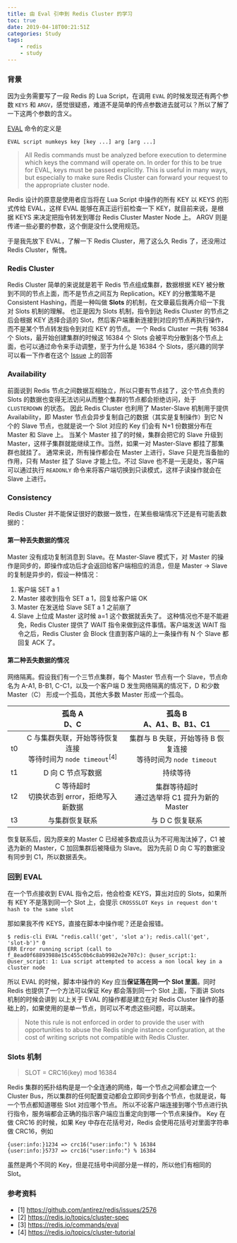 ```yaml
---
title: 由 Eval 引申到 Redis Cluster 的学习
toc: true
date: 2019-04-18T00:21:51Z
categories: Study
tags:
    - redis
    - study
---
```


### 背景
因为业务需要写了一段 Redis 的 Lua Script，在调用 `EVAL` 的时候发现还有两个参数 `KEYS` 和 `ARGV`，感觉很疑惑，难道不是简单的传点参数进去就可以？所以了解了一下这两个参数的含义。

[EVAL](https://redis.io/commands/eval) 命令的定义是
```
EVAL script numkeys key [key ...] arg [arg ...]
```

> All Redis commands must be analyzed before execution to determine which keys the command will operate on. In order for this to be true for EVAL, keys must be passed explicitly. This is useful in many ways, but especially to make sure Redis Cluster can forward your request to the appropriate cluster node.

Redis 设计的原意是使用者应当将在 Lua Script 中操作的所有 KEY 以 KEYS 的形式传给 EVAL，这样 EVAL 能够在真正运行前检查一下 KEY，就目前来说，是根据 KEYS 来决定把指令转发到哪台 Redis Cluster Master Node 上。
ARGV 则是传递一些必要的参数，这个倒是没什么使用规范。

于是我先放下 EVAL，了解一下 Redis Cluster，用了这么久 Redis 了，还没用过 Redis Cluster，惭愧。
<!-- more -->

### Redis Cluster
Redis Cluster 简单的来说就是若干 Redis 节点组成集群，数据根据 KEY 被分散到不同的节点上面，而不是节点之间互为 Replication。KEY 的分散策略不是 Consistent Hashing，而是一种叫做 **Slots** 的机制，在文章最后我再介绍一下我对 Slots 机制的理解。
也正是因为 Slots 机制，指令到达 Redis Cluster 的节点之后会根据 KEY 选择合适的 Slot，然后客户端重新连接到对应的节点再执行操作，而不是某个节点转发指令到对应 KEY 的节点。
一个 Redis Cluster 一共有 16384 个 Slots，最开始创建集群的时候这 16384 个 Slots 会被平均分散到各个节点上面，也可以通过命令来手动调整，至于为什么是 16384 个 Slots，感兴趣的同学可以看一下作者在这个 [Issue](https://github.com/antirez/redis/issues/2576) 上的回答

### Availability
前面说到 Redis 节点之间数据互相独立，所以只要有节点挂了，这个节点负责的 Slots 的数据也变得无法访问从而整个集群的节点都会拒绝访问，处于 `CLUSTERDOWN` 的状态。
因此 Redis Cluster 也利用了 Master-Slave 机制用于提供 Availability，即 Master 节点会异步复制自己的数据（其实是复制操作）到它 N 个的 Slave 节点，也就是说一个 Slot 对应的 Key 们会有 N+1 份数据分布在 Master 和 Slave 上。
当某个 Master 挂了的时候，集群会把它的 Slave 升级到 Master，这样子集群就能继续工作。当然，如果一对 Master-Slave 都挂了那集群也就挂了。
通常来说，所有操作都会在 Master 上进行，Slave 只是充当备胎的作用，只有 Master 挂了 Slave 才能上位。不过 Slave 也不是一无是处，客户端可以通过执行 `READONLY` 命令来将客户端切换到只读模式，这样子读操作就会在 Slave 上进行。

### Consistency
Redis Cluster 并不能保证很好的数据一致性，在某些极端情况下还是有可能丢数据的：

#### 第一种丢失数据的情况
Master 没有成功复制消息到 Slave。在 Master-Slave 模式下，对 Master 的操作是同步的，即操作成功后才会返回给客户端相应的消息，但是 Master -> Slave 的复制是异步的，假设一种情况：
1. 客户端 SET a 1
2. Master 接收到指令 SET a 1，回复给客户端 OK
3. Master 在发送给 Slave SET a 1 之前崩了
4. Slave 上位成 Master
这时候 a=1 这个数据就丢失了。
这种情况也不是不能避免，Redis Cluster 提供了 WAIT 指令来做到这件事情。客户端发送 WAIT 指令之后，Redis Cluster 会 Block 住直到客户端的上一条操作有 N 个 Slave 都回复 ACK 了。

#### 第二种丢失数据的情况

网络隔离。假设我们有一个三节点集群，每个 Master 节点有一个 Slave，节点命名为 A-A1, B-B1, C-C1，以及一个客户端 D
发生网络隔离的情况下，D 和少数 Master（C） 形成一个孤岛，其他大多数 Master 形成一个孤岛。

|      | 孤岛 A<br>D、C | 孤岛 B<br> A、A1、B、B1、C1 |
|:----:|:-------------:|:-------------------------:|
|  t0  | C 与集群失联，开始等待恢复连接<br>等待时间为 `node timeout`<sup>[4]</sup> | 集群与 B 失联，开始等待 B 恢复连接<br>等待时间为 `node timeout` |
|  t1  | D 向 C 节点写数据 | 持续等待 |
|  t2  | C 等待超时<br>切换状态到 error，拒绝写入新数据 | 集群等待超时<br>通过选举将 C1 提升为新的 Master |
|  t3  | 与集群恢复联系 | 与 D C 恢复联系 |

恢复联系后，因为原来的 Master C 已经被多数成员认为不可用淘汰掉了，C1 被选为新的 Master，C 加回集群后被降级为 Slave。
因为先前 D 向 C 写的数据没有同步到 C1，所以数据丢失。

### 回到 EVAL
在一个节点接收到 EVAL 指令之后，他会检查 KEYS，算出对应的 Slots，如果所有 KEY 不是落到同一个 Slot 上，会提示 `CROSSSLOT Keys in request don't hash to the same slot`

那如果我不传 KEYS，直接在脚本中操作呢？还是会报错。
```
$ redis-cli EVAL "redis.call('get', 'slot a'); redis.call('get', 'slot-b')" 0
ERR Error running script (call to f_8ead0f68893988e15c455c0b6c8ab9982e2e707c): @user_script:1: @user_script: 1: Lua script attempted to access a non local key in a cluster node
```

所以 EVAL 的时候，脚本中操作的 Key 应当**保证落在同一个 Slot 里面**。同时 Redis 也提供了一个方法可以保证 Key 都会落到同一个 Slot 上面，下面讲 Slots 机制的时候会讲到
以上关于 EVAL 的操作都是建立在对 Redis Cluster 操作的基础上的，如果使用的是单一节点，则可以不考虑这些问题，可以胡来。
> Note this rule is not enforced in order to provide the user with opportunities to abuse the Redis single instance configuration, at the cost of writing scripts not compatible with Redis Cluster.

### Slots 机制
> SLOT = CRC16(key) mod 16384

Redis 集群的拓扑结构是是一个全连通的网络，每一个节点之间都会建立一个 Cluster Bus，所以集群的任何配置变动都会立即同步到各个节点，也就是说，每一个节点都知道哪些 Slot 对应哪个节点。
所以不论客户端连接到哪个节点进行执行指令，服务端都会正确的指示客户端应当重定向到哪一个节点来操作。
Key 在做 CRC16 的时候，如果 Key 中存在花括号对，Redis 会使用花括号对里面字符串做 CRC16，例如

```
{user:info:}1234 => crc16("user:info:") % 16384
{user:info:}5737 => crc16("user:info:") % 16384
```
虽然是两个不同的 Key，但是花括号中间部分是一样的，所以他们有相同的 Slot。

### 参考资料
* [1] https://github.com/antirez/redis/issues/2576
* [2] https://redis.io/topics/cluster-spec
* [3] https://redis.io/commands/eval
* [4] https://redis.io/topics/cluster-tutorial